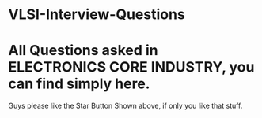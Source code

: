 # VLSI-Interview-Questions




# All Questions asked in ELECTRONICS CORE INDUSTRY, you can find simply here.


Guys please like the Star Button Shown above, if only you like that stuff.
